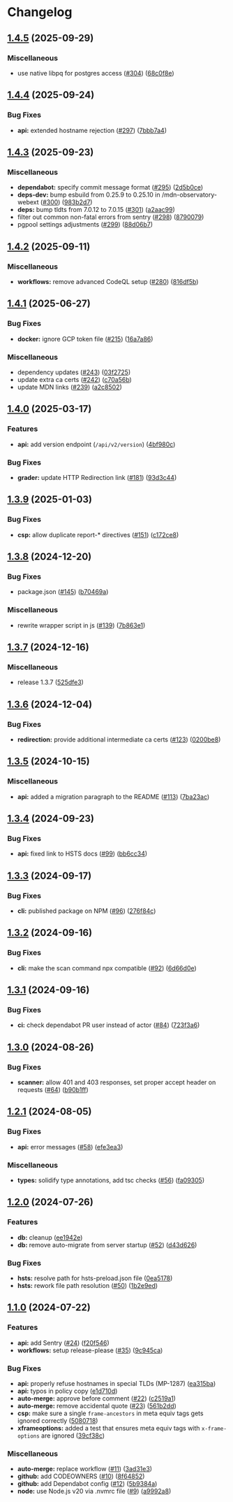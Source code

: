 # Changelog

## [1.4.5](https://github.com/mdn/mdn-http-observatory/compare/v1.4.4...v1.4.5) (2025-09-29)


### Miscellaneous

* use native libpq for postgres access ([#304](https://github.com/mdn/mdn-http-observatory/issues/304)) ([68c0f8e](https://github.com/mdn/mdn-http-observatory/commit/68c0f8e42738146d0fa24fcc38baf94647267940))

## [1.4.4](https://github.com/mdn/mdn-http-observatory/compare/v1.4.3...v1.4.4) (2025-09-24)


### Bug Fixes

* **api:** extended hostname rejection ([#297](https://github.com/mdn/mdn-http-observatory/issues/297)) ([7bbb7a4](https://github.com/mdn/mdn-http-observatory/commit/7bbb7a441958810add22325df74c100380a10535))

## [1.4.3](https://github.com/mdn/mdn-http-observatory/compare/v1.4.2...v1.4.3) (2025-09-23)


### Miscellaneous

* **dependabot:** specify commit message format ([#295](https://github.com/mdn/mdn-http-observatory/issues/295)) ([2d5b0ce](https://github.com/mdn/mdn-http-observatory/commit/2d5b0cedfc885fee49c50bef75e2b452e45fc4b7))
* **deps-dev:** bump esbuild from 0.25.9 to 0.25.10 in /mdn-observatory-webext ([#300](https://github.com/mdn/mdn-http-observatory/issues/300)) ([983b2d7](https://github.com/mdn/mdn-http-observatory/commit/983b2d75e3b6372e056e951843d114521d28a2e0))
* **deps:** bump tldts from 7.0.12 to 7.0.15 ([#301](https://github.com/mdn/mdn-http-observatory/issues/301)) ([a2aac99](https://github.com/mdn/mdn-http-observatory/commit/a2aac99f27dcd3a9cef78f12540746e7ad5938e7))
* filter out common non-fatal errors from sentry ([#298](https://github.com/mdn/mdn-http-observatory/issues/298)) ([8790079](https://github.com/mdn/mdn-http-observatory/commit/87900793b180c45f76d76a933eadac4d03f9e07d))
* pgpool settings adjustments ([#299](https://github.com/mdn/mdn-http-observatory/issues/299)) ([88d06b7](https://github.com/mdn/mdn-http-observatory/commit/88d06b7e736f7931564dec58940da98d7ba5a11b))

## [1.4.2](https://github.com/mdn/mdn-http-observatory/compare/v1.4.1...v1.4.2) (2025-09-11)


### Miscellaneous

* **workflows:** remove advanced CodeQL setup ([#280](https://github.com/mdn/mdn-http-observatory/issues/280)) ([816df5b](https://github.com/mdn/mdn-http-observatory/commit/816df5bd41f450ea33157310d455dd7e50b6396e))

## [1.4.1](https://github.com/mdn/mdn-http-observatory/compare/v1.4.0...v1.4.1) (2025-06-27)


### Bug Fixes

* **docker:** ignore GCP token file ([#215](https://github.com/mdn/mdn-http-observatory/issues/215)) ([16a7a86](https://github.com/mdn/mdn-http-observatory/commit/16a7a862dffda554074ec91c031231fc69bcb2a1))


### Miscellaneous

* dependency updates ([#243](https://github.com/mdn/mdn-http-observatory/issues/243)) ([03f2725](https://github.com/mdn/mdn-http-observatory/commit/03f27256674c118a3feb041eebcaac858fc7e8d5))
* update extra ca certs ([#242](https://github.com/mdn/mdn-http-observatory/issues/242)) ([c70a56b](https://github.com/mdn/mdn-http-observatory/commit/c70a56be5e31edc16b07b9872fc916b6e090d285))
* update MDN links ([#239](https://github.com/mdn/mdn-http-observatory/issues/239)) ([a2c8502](https://github.com/mdn/mdn-http-observatory/commit/a2c85024de651f8ef7302192ebe02faff0c8cf82))

## [1.4.0](https://github.com/mdn/mdn-http-observatory/compare/v1.3.9...v1.4.0) (2025-03-17)


### Features

* **api:** add version endpoint (`/api/v2/version`) ([4bf980c](https://github.com/mdn/mdn-http-observatory/commit/4bf980c1a85feb0dc5764b6e19b83ed072a2be85))


### Bug Fixes

* **grader:** update HTTP Redirection link ([#181](https://github.com/mdn/mdn-http-observatory/issues/181)) ([93d3c44](https://github.com/mdn/mdn-http-observatory/commit/93d3c44cae4cee6152b384cd79ffd25b637a1252))

## [1.3.9](https://github.com/mdn/mdn-http-observatory/compare/v1.3.8...v1.3.9) (2025-01-03)


### Bug Fixes

* **csp:** allow duplicate report-* directives ([#151](https://github.com/mdn/mdn-http-observatory/issues/151)) ([c172ce8](https://github.com/mdn/mdn-http-observatory/commit/c172ce8dbe40408459e218f153458937c08e6c4a))

## [1.3.8](https://github.com/mdn/mdn-http-observatory/compare/v1.3.7...v1.3.8) (2024-12-20)


### Bug Fixes

* package.json ([#145](https://github.com/mdn/mdn-http-observatory/issues/145)) ([b70469a](https://github.com/mdn/mdn-http-observatory/commit/b70469aedb8c6eed1e38b95bfec301dde609d3ad))


### Miscellaneous

* rewrite wrapper script in js ([#139](https://github.com/mdn/mdn-http-observatory/issues/139)) ([7b863e1](https://github.com/mdn/mdn-http-observatory/commit/7b863e14f56a06ca82ef81bdb2c756154f1310f1))

## [1.3.7](https://github.com/mdn/mdn-http-observatory/compare/v1.3.6...v1.3.7) (2024-12-16)


### Miscellaneous

* release 1.3.7 ([525dfe3](https://github.com/mdn/mdn-http-observatory/commit/525dfe3a028a2b21221836974d8661ddd0edb662))

## [1.3.6](https://github.com/mdn/mdn-http-observatory/compare/v1.3.5...v1.3.6) (2024-12-04)


### Bug Fixes

* **redirection:** provide additional intermediate ca certs ([#123](https://github.com/mdn/mdn-http-observatory/issues/123)) ([0200be8](https://github.com/mdn/mdn-http-observatory/commit/0200be8d7358e955cad6fe013a80089cd5f30831))

## [1.3.5](https://github.com/mdn/mdn-http-observatory/compare/v1.3.4...v1.3.5) (2024-10-15)


### Miscellaneous

* **api:** added a migration paragraph to the README ([#113](https://github.com/mdn/mdn-http-observatory/issues/113)) ([7ba23ac](https://github.com/mdn/mdn-http-observatory/commit/7ba23acdbd22b53f1dbed6c7c268b66beb4c5316))

## [1.3.4](https://github.com/mdn/mdn-http-observatory/compare/v1.3.3...v1.3.4) (2024-09-23)


### Bug Fixes

* **api:** fixed link to HSTS docs ([#99](https://github.com/mdn/mdn-http-observatory/issues/99)) ([bb6cc34](https://github.com/mdn/mdn-http-observatory/commit/bb6cc341dde52e87f81debd35a55c2edf0142278))

## [1.3.3](https://github.com/mdn/mdn-http-observatory/compare/v1.3.2...v1.3.3) (2024-09-17)


### Bug Fixes

* **cli:** published package on NPM ([#96](https://github.com/mdn/mdn-http-observatory/issues/96)) ([276f84c](https://github.com/mdn/mdn-http-observatory/commit/276f84cb7ed0a78f2117ed42473344362d4d2ea6))

## [1.3.2](https://github.com/mdn/mdn-http-observatory/compare/v1.3.1...v1.3.2) (2024-09-16)


### Bug Fixes

* **cli:** make the scan command npx compatible ([#92](https://github.com/mdn/mdn-http-observatory/issues/92)) ([6d66d0e](https://github.com/mdn/mdn-http-observatory/commit/6d66d0e532ef32b835ea9d9fc1773861723a7d4e))

## [1.3.1](https://github.com/mdn/mdn-http-observatory/compare/v1.3.0...v1.3.1) (2024-09-16)


### Bug Fixes

* **ci:** check dependabot PR user instead of actor ([#84](https://github.com/mdn/mdn-http-observatory/issues/84)) ([723f3a6](https://github.com/mdn/mdn-http-observatory/commit/723f3a634f3c4a5084df612637c1b661c768905b))

## [1.3.0](https://github.com/mdn/mdn-http-observatory/compare/v1.2.1...v1.3.0) (2024-08-26)


### Bug Fixes

* **scanner:** allow 401 and 403 responses, set proper accept header on requests ([#64](https://github.com/mdn/mdn-http-observatory/issues/64)) ([b90b1ff](https://github.com/mdn/mdn-http-observatory/commit/b90b1ff85b127415a8024de7be596a199b100714))

## [1.2.1](https://github.com/mdn/mdn-http-observatory/compare/v1.2.0...v1.2.1) (2024-08-05)


### Bug Fixes

* **api:** error messages ([#58](https://github.com/mdn/mdn-http-observatory/issues/58)) ([efe3ea3](https://github.com/mdn/mdn-http-observatory/commit/efe3ea332a728ac306381cead45920d50f74a3d6))


### Miscellaneous

* **types:** solidify type annotations, add tsc checks ([#56](https://github.com/mdn/mdn-http-observatory/issues/56)) ([fa09305](https://github.com/mdn/mdn-http-observatory/commit/fa093059da5f23a6d1f99a829136e75793d4f843))

## [1.2.0](https://github.com/mdn/mdn-http-observatory/compare/v1.1.0...v1.2.0) (2024-07-26)


### Features

* **db:** cleanup ([ee1942e](https://github.com/mdn/mdn-http-observatory/commit/ee1942e99938ccfc8e0e1f9545d43ae7a2d80940))
* **db:** remove auto-migrate from server startup ([#52](https://github.com/mdn/mdn-http-observatory/issues/52)) ([d43d626](https://github.com/mdn/mdn-http-observatory/commit/d43d6262c93217f9a87fa23f7eea18090e47ea9d))


### Bug Fixes

* **hsts:** resolve path for hsts-preload.json file ([0ea5178](https://github.com/mdn/mdn-http-observatory/commit/0ea51787d06094eeab5ba4a49f12fe4f6830cff9))
* **hsts:** rework file path resolution ([#50](https://github.com/mdn/mdn-http-observatory/issues/50)) ([1b2e9ed](https://github.com/mdn/mdn-http-observatory/commit/1b2e9edfa107192327d632e41c638d4bff3c2354))

## [1.1.0](https://github.com/mdn/mdn-http-observatory/compare/v1.0.0...v1.1.0) (2024-07-22)


### Features

* **api:** add Sentry ([#24](https://github.com/mdn/mdn-http-observatory/issues/24)) ([f20f546](https://github.com/mdn/mdn-http-observatory/commit/f20f546c2485e848bf3839b3d64d32c542c050cc))
* **workflows:** setup release-please ([#35](https://github.com/mdn/mdn-http-observatory/issues/35)) ([9c945ca](https://github.com/mdn/mdn-http-observatory/commit/9c945ca7e39fd8dcda1fed27a2d855bec81ae4df))


### Bug Fixes

* **api:** properly refuse hostnames in special TLDs (MP-1287) ([ea315ba](https://github.com/mdn/mdn-http-observatory/commit/ea315baf7415004417d5d9ffae91aa7bea4cd9e0))
* **api:** typos in policy copy ([e1d710d](https://github.com/mdn/mdn-http-observatory/commit/e1d710d63e4a227cb972f5646e68fc61504d987c))
* **auto-merge:** approve before comment ([#22](https://github.com/mdn/mdn-http-observatory/issues/22)) ([c2519a1](https://github.com/mdn/mdn-http-observatory/commit/c2519a1321b686dc8d512f7974fdc869939afd24))
* **auto-merge:** remove accidental quote ([#23](https://github.com/mdn/mdn-http-observatory/issues/23)) ([561b2dd](https://github.com/mdn/mdn-http-observatory/commit/561b2dd4c8692094dbcf406df57b5d38b56292d2))
* **csp:** make sure a single `frame-ancestors` in meta equiv tags gets ignored correctly ([5080718](https://github.com/mdn/mdn-http-observatory/commit/5080718fcbb89837e71085da8e11c338a98bc203))
* **xframeoptions:** added a test that ensures meta equiv tags with `x-frame-options` are ignored ([39cf38c](https://github.com/mdn/mdn-http-observatory/commit/39cf38cf1c2e6d382d4bac5714fb2b9573e87848))


### Miscellaneous

* **auto-merge:** replace workflow ([#11](https://github.com/mdn/mdn-http-observatory/issues/11)) ([3ad31e3](https://github.com/mdn/mdn-http-observatory/commit/3ad31e3572c0c2cb22e43b7175960b91c1fbddf6))
* **github:** add CODEOWNERS ([#10](https://github.com/mdn/mdn-http-observatory/issues/10)) ([8f64852](https://github.com/mdn/mdn-http-observatory/commit/8f64852023a3e2d7a8b7e8892aef659291eaedae))
* **github:** add Dependabot config ([#12](https://github.com/mdn/mdn-http-observatory/issues/12)) ([5b9384a](https://github.com/mdn/mdn-http-observatory/commit/5b9384a704e1ff56016ddf63a196eddbc3d4f3de))
* **node:** use Node.js v20 via .nvmrc file ([#9](https://github.com/mdn/mdn-http-observatory/issues/9)) ([a9992a8](https://github.com/mdn/mdn-http-observatory/commit/a9992a82368068fca635859885816589738e8fb6))
